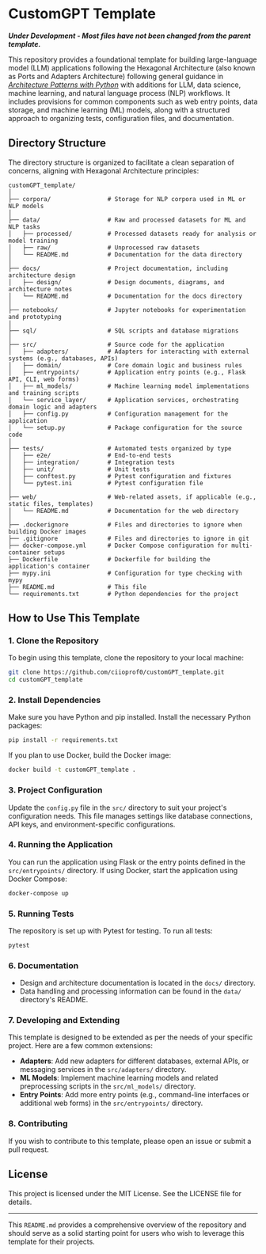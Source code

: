 # CustomGPT Template

***Under Development - Most files have not been changed from the parent template.***

This repository provides a foundational template for building large-language model (LLM) applications following the Hexagonal Architecture (also known as Ports and Adapters Architecture) following general guidance in [*Architecture Patterns with Python*](https://learning.oreilly.com/library/view/architecture-patterns-with/9781492052197/) with additions for LLM, data science, machine learning, and natural language process (NLP) workflows. It includes provisions for common components such as web entry points, data storage, and machine learning (ML) models, along with a structured approach to organizing tests, configuration files, and documentation.

## Directory Structure

The directory structure is organized to facilitate a clean separation of concerns, aligning with Hexagonal Architecture principles:

```plaintext
customGPT_template/
│
├── corpora/                # Storage for NLP corpora used in ML or NLP models
│
├── data/                   # Raw and processed datasets for ML and NLP tasks
│   ├── processed/          # Processed datasets ready for analysis or model training
│   ├── raw/                # Unprocessed raw datasets
│   └── README.md           # Documentation for the data directory
│
├── docs/                   # Project documentation, including architecture design
│   ├── design/             # Design documents, diagrams, and architecture notes
│   └── README.md           # Documentation for the docs directory
│
├── notebooks/              # Jupyter notebooks for experimentation and prototyping
│
├── sql/                    # SQL scripts and database migrations
│
├── src/                    # Source code for the application
│   ├── adapters/           # Adapters for interacting with external systems (e.g., databases, APIs)
│   ├── domain/             # Core domain logic and business rules
│   ├── entrypoints/        # Application entry points (e.g., Flask API, CLI, web forms)
│   ├── ml_models/          # Machine learning model implementations and training scripts
│   └── service_layer/      # Application services, orchestrating domain logic and adapters
│   ├── config.py           # Configuration management for the application
│   └── setup.py            # Package configuration for the source code
│
├── tests/                  # Automated tests organized by type
│   ├── e2e/                # End-to-end tests
│   ├── integration/        # Integration tests
│   ├── unit/               # Unit tests
│   ├── conftest.py         # Pytest configuration and fixtures
│   └── pytest.ini          # Pytest configuration file
│
├── web/                    # Web-related assets, if applicable (e.g., static files, templates)
│   └── README.md           # Documentation for the web directory
│
├── .dockerignore           # Files and directories to ignore when building Docker images
├── .gitignore              # Files and directories to ignore in git
├── docker-compose.yml      # Docker Compose configuration for multi-container setups
├── Dockerfile              # Dockerfile for building the application's container
├── mypy.ini                # Configuration for type checking with mypy
├── README.md               # This file
└── requirements.txt        # Python dependencies for the project
```

## How to Use This Template

### 1. **Clone the Repository**

To begin using this template, clone the repository to your local machine:

```bash
git clone https://github.com/ciioprof0/customGPT_template.git
cd customGPT_template
```

### 2. **Install Dependencies**

Make sure you have Python and pip installed. Install the necessary Python packages:

```bash
pip install -r requirements.txt
```

If you plan to use Docker, build the Docker image:

```bash
docker build -t customGPT_template .
```

### 3. **Project Configuration**

Update the `config.py` file in the `src/` directory to suit your project's configuration needs. This file manages settings like database connections, API keys, and environment-specific configurations.

### 4. **Running the Application**

You can run the application using Flask or the entry points defined in the `src/entrypoints/` directory. If using Docker, start the application using Docker Compose:

```bash
docker-compose up
```

### 5. **Running Tests**

The repository is set up with Pytest for testing. To run all tests:

```bash
pytest
```

### 6. **Documentation**

- Design and architecture documentation is located in the `docs/` directory.
- Data handling and processing information can be found in the `data/` directory's README.

### 7. **Developing and Extending**

This template is designed to be extended as per the needs of your specific project. Here are a few common extensions:
- **Adapters**: Add new adapters for different databases, external APIs, or messaging services in the `src/adapters/` directory.
- **ML Models**: Implement machine learning models and related preprocessing scripts in the `src/ml_models/` directory.
- **Entry Points**: Add more entry points (e.g., command-line interfaces or additional web forms) in the `src/entrypoints/` directory.

### 8. **Contributing**

If you wish to contribute to this template, please open an issue or submit a pull request.

## License

This project is licensed under the MIT License. See the LICENSE file for details.

---

This `README.md` provides a comprehensive overview of the repository and should serve as a solid starting point for users who wish to leverage this template for their projects.
